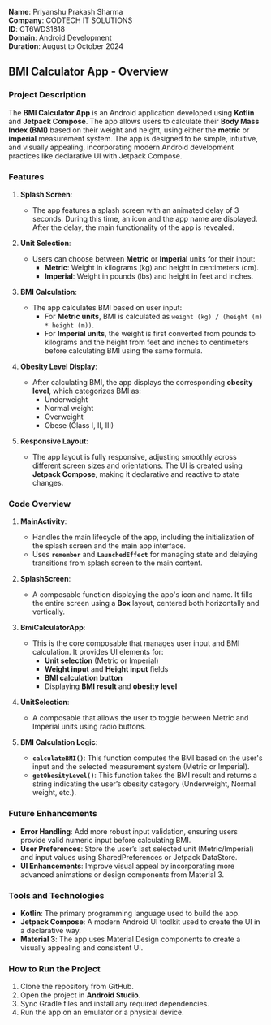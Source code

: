 **Name**: Priyanshu Prakash Sharma                 
**Company**: CODTECH IT SOLUTIONS                             
**ID**: CT6WDS1818                               
**Domain**: Android Development                              
**Duration**: August to October 2024                           

## BMI Calculator App - Overview

### Project Description
The **BMI Calculator App** is an Android application developed using **Kotlin** and **Jetpack Compose**. The app allows users to calculate their **Body Mass Index (BMI)** based on their weight and height, using either the **metric** or **imperial** measurement system. The app is designed to be simple, intuitive, and visually appealing, incorporating modern Android development practices like declarative UI with Jetpack Compose.

### Features
1. **Splash Screen**:
   - The app features a splash screen with an animated delay of 3 seconds. During this time, an icon and the app name are displayed. After the delay, the main functionality of the app is revealed.
   
2. **Unit Selection**:
   - Users can choose between **Metric** or **Imperial** units for their input:
     - **Metric**: Weight in kilograms (kg) and height in centimeters (cm).
     - **Imperial**: Weight in pounds (lbs) and height in feet and inches.
   
3. **BMI Calculation**:
   - The app calculates BMI based on user input:
     - For **Metric units**, BMI is calculated as `weight (kg) / (height (m) * height (m))`.
     - For **Imperial units**, the weight is first converted from pounds to kilograms and the height from feet and inches to centimeters before calculating BMI using the same formula.
   
4. **Obesity Level Display**:
   - After calculating BMI, the app displays the corresponding **obesity level**, which categorizes BMI as:
     - Underweight
     - Normal weight
     - Overweight
     - Obese (Class I, II, III)
   
5. **Responsive Layout**:
   - The app layout is fully responsive, adjusting smoothly across different screen sizes and orientations. The UI is created using **Jetpack Compose**, making it declarative and reactive to state changes.

### Code Overview

1. **MainActivity**:
   - Handles the main lifecycle of the app, including the initialization of the splash screen and the main app interface.
   - Uses **`remember`** and **`LaunchedEffect`** for managing state and delaying transitions from splash screen to the main content.

2. **SplashScreen**:
   - A composable function displaying the app's icon and name. It fills the entire screen using a **Box** layout, centered both horizontally and vertically.

3. **BmiCalculatorApp**:
   - This is the core composable that manages user input and BMI calculation. It provides UI elements for:
     - **Unit selection** (Metric or Imperial)
     - **Weight input** and **Height input** fields
     - **BMI calculation button**
     - Displaying **BMI result** and **obesity level**

4. **UnitSelection**:
   - A composable that allows the user to toggle between Metric and Imperial units using radio buttons.

5. **BMI Calculation Logic**:
   - **`calculateBMI()`**: This function computes the BMI based on the user's input and the selected measurement system (Metric or Imperial).
   - **`getObesityLevel()`**: This function takes the BMI result and returns a string indicating the user’s obesity category (Underweight, Normal weight, etc.).

### Future Enhancements
- **Error Handling**: Add more robust input validation, ensuring users provide valid numeric input before calculating BMI.
- **User Preferences**: Store the user’s last selected unit (Metric/Imperial) and input values using SharedPreferences or Jetpack DataStore.
- **UI Enhancements**: Improve visual appeal by incorporating more advanced animations or design components from Material 3.

### Tools and Technologies
- **Kotlin**: The primary programming language used to build the app.
- **Jetpack Compose**: A modern Android UI toolkit used to create the UI in a declarative way.
- **Material 3**: The app uses Material Design components to create a visually appealing and consistent UI.

### How to Run the Project
1. Clone the repository from GitHub.
2. Open the project in **Android Studio**.
3. Sync Gradle files and install any required dependencies.
4. Run the app on an emulator or a physical device.
